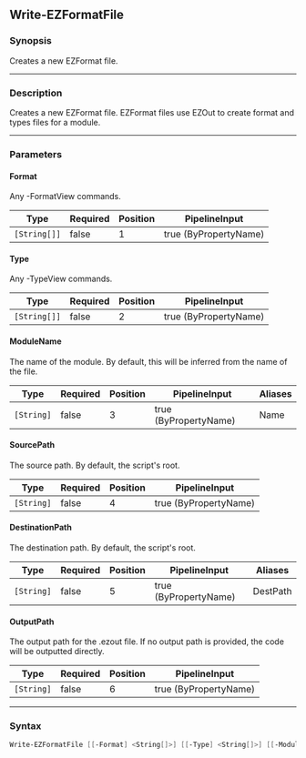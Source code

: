 Write-EZFormatFile
------------------




### Synopsis
Creates a new EZFormat file.



---


### Description

Creates a new EZFormat file.  EZFormat files use EZOut to create format and types files for a module.



---


### Parameters
#### **Format**

Any -FormatView commands.






|Type        |Required|Position|PipelineInput        |
|------------|--------|--------|---------------------|
|`[String[]]`|false   |1       |true (ByPropertyName)|



#### **Type**

Any -TypeView commands.






|Type        |Required|Position|PipelineInput        |
|------------|--------|--------|---------------------|
|`[String[]]`|false   |2       |true (ByPropertyName)|



#### **ModuleName**

The name of the module.  By default, this will be inferred from the name of the file.






|Type      |Required|Position|PipelineInput        |Aliases|
|----------|--------|--------|---------------------|-------|
|`[String]`|false   |3       |true (ByPropertyName)|Name   |



#### **SourcePath**

The source path.  By default, the script's root.






|Type      |Required|Position|PipelineInput        |
|----------|--------|--------|---------------------|
|`[String]`|false   |4       |true (ByPropertyName)|



#### **DestinationPath**

The destination path.  By default, the script's root.






|Type      |Required|Position|PipelineInput        |Aliases |
|----------|--------|--------|---------------------|--------|
|`[String]`|false   |5       |true (ByPropertyName)|DestPath|



#### **OutputPath**

The output path for the .ezout file.
If no output path is provided, the code will be outputted directly.






|Type      |Required|Position|PipelineInput        |
|----------|--------|--------|---------------------|
|`[String]`|false   |6       |true (ByPropertyName)|





---


### Syntax
```PowerShell
Write-EZFormatFile [[-Format] <String[]>] [[-Type] <String[]>] [[-ModuleName] <String>] [[-SourcePath] <String>] [[-DestinationPath] <String>] [[-OutputPath] <String>] [<CommonParameters>]
```
